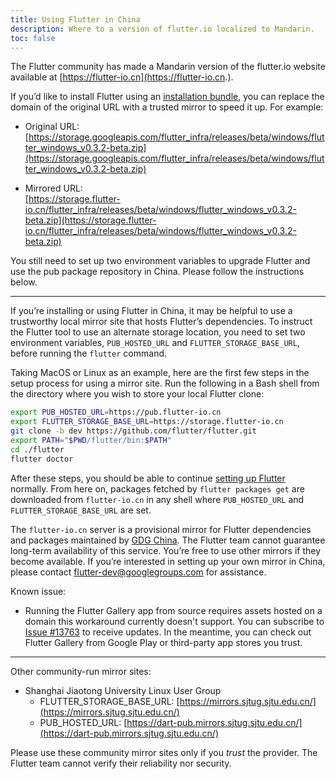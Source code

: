 ```yaml
---
title: Using Flutter in China
description: Where to a version of flutter.io localized to Mandarin.
toc: false
---
```


The Flutter community has made a Mandarin version of the flutter.io
website available at [https://flutter-io.cn](https://flutter-io.cn.).

If you’d like to install Flutter using an [installation
bundle](/docs/development/tools/sdk/archive),
you can replace the domain of the original URL with a trusted mirror
to speed it up. For example:

* Original URL:<br>
  [https://storage.googleapis.com/flutter_infra/releases/beta/windows/flutter_windows_v0.3.2-beta.zip](https://storage.googleapis.com/flutter_infra/releases/beta/windows/flutter_windows_v0.3.2-beta.zip)

* Mirrored URL:<br>
  [https://storage.flutter-io.cn/flutter_infra/releases/beta/windows/flutter_windows_v0.3.2-beta.zip](https://storage.flutter-io.cn/flutter_infra/releases/beta/windows/flutter_windows_v0.3.2-beta.zip)

You  still need to set up two environment variables to upgrade Flutter
and use the pub package repository in China.
Please follow the instructions below.

---

If you’re installing or using Flutter in China, it may be helpful to use
a trustworthy local mirror site that hosts Flutter’s dependencies.
To instruct the Flutter tool to use an alternate storage location,
you need to set two environment variables, `PUB_HOSTED_URL` and
`FLUTTER_STORAGE_BASE_URL`, before running the `flutter` command.

Taking MacOS or Linux as an example, here are the first few steps in
the setup process for using a mirror site. Run the following in a Bash
shell from the directory where you wish to store your local Flutter clone:


```sh
export PUB_HOSTED_URL=https://pub.flutter-io.cn
export FLUTTER_STORAGE_BASE_URL=https://storage.flutter-io.cn
git clone -b dev https://github.com/flutter/flutter.git
export PATH="$PWD/flutter/bin:$PATH"
cd ./flutter
flutter doctor
```

After these steps, you should be able to continue
[setting up Flutter](/docs/get-started/editor) normally.
From here on, packages fetched by `flutter packages get` are
downloaded from `flutter-io.cn` in any shell where `PUB_HOSTED_URL`
and `FLUTTER_STORAGE_BASE_URL` are set.

The `flutter-io.cn` server is a provisional mirror for Flutter
dependencies and packages maintained by [GDG China]().
The Flutter team cannot guarantee long-term availability of this service.
You’re free to use other mirrors if they become available. If you’re
interested in setting up your own mirror in China, please contact
[flutter-dev@googlegroups.com](mailto:flutter-dev@googlegroups.com)
for assistance.

Known issue:

* Running the Flutter Gallery app from source requires assets hosted on
  a domain this workaround currently doesn't support. You can subscribe
  to [Issue #13763](https://github.com/flutter/flutter/issues/13763)
  to receive updates. In the meantime, you can check out Flutter Gallery
  from Google Play or third-party app stores you trust.

---

Other community-run mirror sites:

* Shanghai Jiaotong University Linux User Group
  * FLUTTER_STORAGE_BASE_URL: [https://mirrors.sjtug.sjtu.edu.cn/](https://mirrors.sjtug.sjtu.edu.cn/)
  * PUB_HOSTED_URL: [https://dart-pub.mirrors.sjtug.sjtu.edu.cn/](https://dart-pub.mirrors.sjtug.sjtu.edu.cn/)

Please use these community mirror sites only if you _trust_ the provider.
The Flutter team cannot verify their reliability nor security.
